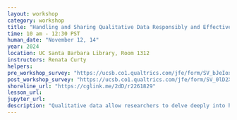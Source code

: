 ```yaml
---
layout: workshop
category: workshop
title: "Handling and Sharing Qualitative Data Responsibly and Effectively"
time: 10 am - 12:30 PST
human_date: "November 12, 14"
year: 2024
location: UC Santa Barbara Library, Room 1312
instructors: Renata Curty
helpers:
pre_workshop_survey: "https://ucsb.co1.qualtrics.com/jfe/form/SV_bJeIoxjp1A9Xx3M?slug=2024-11-12-ucsb-qualdatanalysis"
post_workshop_survey: "https://ucsb.co1.qualtrics.com/jfe/form/SV_0lD2XHnezknmSr4?slug=2024-11-12-ucsb-qualdatanalysis"
shoreline_url: "https://cglink.me/2dD/r2261829"
lesson_url:
jupyter_url:
description: "Qualitative data allow researchers to delve deeply into human behavior, perceptions, and attitudes, offering a comprehensive perspective beyond what quantitative data can provide. This two-day workshop will guide attendees on how to ethically and effectively manage qualitative data from studies involving human subjects throughout its entire life cycle, from planning to sharing for future reuse. Participants will engage with de-identification and coding techniques using the free and open-source Qualcoder tool and will learn important data documentation and sharing recommendations to enhance transparency and trustworthiness in qualitative research."
---
```


